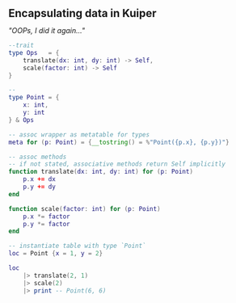 <h2 style="margin:0; line-height:1.1;">Encapsulating data in Kuiper </h2>

*"OOPs, I did it again..."*

```lua
--trait 
type Ops   = { 
    translate(dx: int, dy: int) -> Self,
    scale(factor: int) -> Self 
}

--
type Point = { 
    x: int, 
    y: int 
} & Ops

-- assoc wrapper as metatable for types
meta for (p: Point) = {__tostring() = %"Point({p.x}, {p.y})"}

-- assoc methods
-- if not stated, associative methods return Self implicitly
function translate(dx: int, dy: int) for (p: Point)
    p.x += dx
    p.y += dy
end

function scale(factor: int) for (p: Point)
    p.x *= factor
    p.y *= factor
end

-- instantiate table with type `Point`
loc = Point {x = 1, y = 2}

loc
    |> translate(2, 1)
    |> scale(2)
    |> print -- Point(6, 6)

```